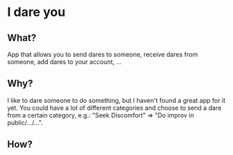 # I dare you

## What?

App that allows you to send dares to someone, receive dares from someone, add dares to your account, ...

## Why?

I like to dare someone to do something, but I haven't found a great app for it yet. You could have a lot of different categories and choose to send a dare from a certain category, e.g.: "Seek Discomfort" => "Do improv in public/.../...".

## How?
